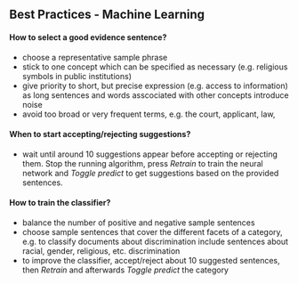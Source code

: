 ##  Best Practices - Machine Learning



#### How to select a good evidence sentence?

- choose a representative sample phrase
- stick to one concept which can be specified as necessary (e.g. religious symbols in public institutions)
- give priority to short, but precise expression (e.g. access to information) as long  sentences and words asscociated with other concepts introduce noise  
- avoid too broad or very frequent terms, e.g. the court, applicant, law, 



#### When to start accepting/rejecting suggestions?

- wait until around 10 suggestions appear before accepting or rejecting them. Stop the running algorithm, press *Retrain* to train the neural network and *Toggle predict* to get suggestions based on the provided sentences.



#### How to train the classifier?
 - balance the number of positive and negative sample sentences
 - choose sample sentences that cover the different facets of a category,
  e.g. to classify documents about discrimination include sentences about racial, gender, religious, etc. discrimination
 - to improve the classifier, accept/reject about 10 suggested sentences, then *Retrain* and afterwards *Toggle predict* the category 


